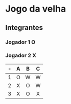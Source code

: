 # Jogo da velha
## Integrantes
### Jogador 1 O
### Jogador 2 X

| -  |  A     | B     | C     |
| -- | :---:  | :---: | :---: |
| 1  | O      | W     | W     |
| 2  | X      | O     | W     |
| 3  | X      | O     | X     |
